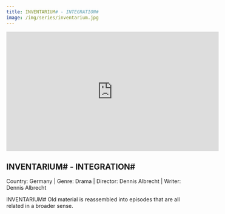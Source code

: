 ```yaml
---
title: INVENTARIUM# - INTEGRATION#
image: /img/series/inventarium.jpg
---
```

<iframe width="560" height="315" src="https://www.youtube-nocookie.com/embed/5Wfu5w1y14A" frameborder="0" allow="accelerometer; autoplay; encrypted-media; gyroscope; picture-in-picture" allowfullscreen></iframe>

## INVENTARIUM# - INTEGRATION#
Country: Germany | Genre: Drama | Director: Dennis Albrecht | Writer: Dennis Albrecht 

INVENTARIUM# Old material is reassembled into episodes that are all related in a broader sense.
